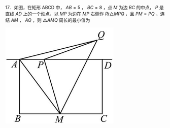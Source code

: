 17．如图，在矩形 ABCD 中， $A B { = } 5$ ， $B C { = } 8$ ，点 $M$ 为边 $B C$ 的中点， $P$ 是直线 $A D$ 上的一个动点，以 $M P$ 为边在 $M P$ 右侧作 $R t \triangle M P Q$ ，且 $P M { = } P Q$ ，连结 $A M$ ， $A Q$ ，则 $\triangle A M Q$ 周长的最小值为

![](<../../qs_image_DB/专题2-4_瓜豆轨最值模型：为什么我们喜欢手拉手（直线与曲线）（解析版）_/021ce5deb0cc3302b8fba8b6dcdffe8097e0eb387b8f8bd5ce1bb3e85176a70a.jpg>)
